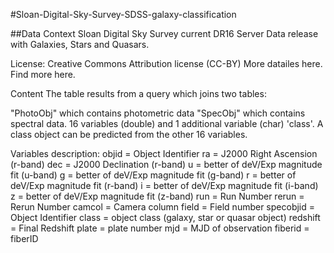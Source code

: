 #Sloan-Digital-Sky-Survey-SDSS-galaxy-classification

##Data
Context
Sloan Digital Sky Survey current DR16 Server Data release with Galaxies, Stars and Quasars.

License: Creative Commons Attribution license (CC-BY) More datailes here. Find more here.

Content
The table results from a query which joins two tables:

"PhotoObj" which contains photometric data
"SpecObj" which contains spectral data.
16 variables (double) and 1 additional variable (char) 'class'.
A class object can be predicted from the other 16 variables.

Variables description:
objid = Object Identifier
ra = J2000 Right Ascension (r-band)
dec = J2000 Declination (r-band)
u = better of deV/Exp magnitude fit (u-band)
g = better of deV/Exp magnitude fit (g-band)
r = better of deV/Exp magnitude fit (r-band)
i = better of deV/Exp magnitude fit (i-band)
z = better of deV/Exp magnitude fit (z-band)
run = Run Number
rerun = Rerun Number
camcol = Camera column
field = Field number
specobjid = Object Identifier
class = object class (galaxy, star or quasar object)
redshift = Final Redshift
plate = plate number
mjd = MJD of observation
fiberid = fiberID
